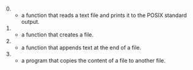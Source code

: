 0. - a function that reads a text file and prints it to the POSIX standard output.
1. - a function that creates a file.
2. - a function that appends text at the end of a file.
3. - a program that copies the content of a file to another file.

